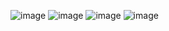 ![image](https://github.com/user-attachments/assets/661f508b-31f8-48e5-ad35-43c4fefcea54)
![image](https://github.com/user-attachments/assets/51bc5f1e-2edd-4884-96ec-cb1b85929493)
![image](https://github.com/user-attachments/assets/eca33a37-b55b-4452-bbd2-0e44169a17d6)
![image](https://github.com/user-attachments/assets/75e1f65b-7159-45dd-8f9d-f1683065aa92)



